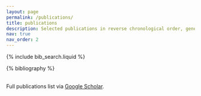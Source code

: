 ```yaml
---
layout: page
permalink: /publications/
title: publications
description: Selected publications in reverse chronological order, generated by jekyll-scholar. <br> For a complete list, see <a href="https://scholar.google.com/citations?user=JmlZjPgAAAAJ"> Google Scholar</a>.
nav: true
nav_order: 2
---
```


<!-- _pages/publications.md -->

<!-- Bibsearch Feature -->
{% include bib_search.liquid %}

<div class="publications">

{% bibliography %}

</div>

<br>Full publications list via <a href="https://scholar.google.com/citations?user=JmlZjPgAAAAJ"> Google Scholar</a>.
<br><a href="https://scholar.google.com/citations?user=JmlZjPgAAAAJ"> <i class="ai ai-google-scholar-square ai-3x"></i> </a>